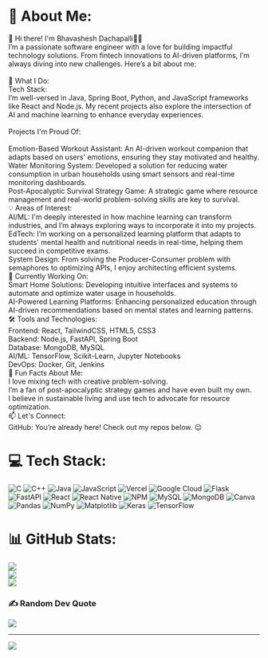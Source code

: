 # 💫 About Me:
👋 Hi there! I'm Bhavashesh Dachapalli👨‍💻<br>I’m a passionate software engineer with a love for building impactful technology solutions. From fintech innovations to AI-driven platforms, I’m always diving into new challenges. Here’s a bit about me:<br><br>🌟 What I Do:<br>Tech Stack:<br>I’m well-versed in Java, Spring Boot, Python, and JavaScript frameworks like React and Node.js. My recent projects also explore the intersection of AI and machine learning to enhance everyday experiences.<br><br>Projects I'm Proud Of:<br><br>Emotion-Based Workout Assistant: An AI-driven workout companion that adapts based on users' emotions, ensuring they stay motivated and healthy.<br>Water Monitoring System: Developed a solution for reducing water consumption in urban households using smart sensors and real-time monitoring dashboards.<br>Post-Apocalyptic Survival Strategy Game: A strategic game where resource management and real-world problem-solving skills are key to survival.<br>💡 Areas of Interest:<br>AI/ML: I'm deeply interested in how machine learning can transform industries, and I’m always exploring ways to incorporate it into my projects.<br>EdTech: I’m working on a personalized learning platform that adapts to students' mental health and nutritional needs in real-time, helping them succeed in competitive exams.<br>System Design: From solving the Producer-Consumer problem with semaphores to optimizing APIs, I enjoy architecting efficient systems.<br>🚀 Currently Working On:<br>Smart Home Solutions: Developing intuitive interfaces and systems to automate and optimize water usage in households.<br>AI-Powered Learning Platforms: Enhancing personalized education through AI-driven recommendations based on mental states and learning patterns.<br>🛠 Tools and Technologies:<br>Frontend: React, TailwindCSS, HTML5, CSS3<br>Backend: Node.js, FastAPI, Spring Boot<br>Database: MongoDB, MySQL<br>AI/ML: TensorFlow, Scikit-Learn, Jupyter Notebooks<br>DevOps: Docker, Git, Jenkins<br>🎯 Fun Facts About Me:<br>I love mixing tech with creative problem-solving.<br>I’m a fan of post-apocalyptic strategy games and have even built my own.<br>I believe in sustainable living and use tech to advocate for resource optimization.<br>📫 Let's Connect:<br>GitHub: You’re already here! Check out my repos below. 😉


# 💻 Tech Stack:
![C](https://img.shields.io/badge/c-%2300599C.svg?style=for-the-badge&logo=c&logoColor=white) ![C++](https://img.shields.io/badge/c++-%2300599C.svg?style=for-the-badge&logo=c%2B%2B&logoColor=white) ![Java](https://img.shields.io/badge/java-%23ED8B00.svg?style=for-the-badge&logo=openjdk&logoColor=white) ![JavaScript](https://img.shields.io/badge/javascript-%23323330.svg?style=for-the-badge&logo=javascript&logoColor=%23F7DF1E) ![Vercel](https://img.shields.io/badge/vercel-%23000000.svg?style=for-the-badge&logo=vercel&logoColor=white) ![Google Cloud](https://img.shields.io/badge/GoogleCloud-%234285F4.svg?style=for-the-badge&logo=google-cloud&logoColor=white) ![Flask](https://img.shields.io/badge/flask-%23000.svg?style=for-the-badge&logo=flask&logoColor=white) ![FastAPI](https://img.shields.io/badge/FastAPI-005571?style=for-the-badge&logo=fastapi) ![React](https://img.shields.io/badge/react-%2320232a.svg?style=for-the-badge&logo=react&logoColor=%2361DAFB) ![React Native](https://img.shields.io/badge/react_native-%2320232a.svg?style=for-the-badge&logo=react&logoColor=%2361DAFB) ![NPM](https://img.shields.io/badge/NPM-%23CB3837.svg?style=for-the-badge&logo=npm&logoColor=white) ![MySQL](https://img.shields.io/badge/mysql-4479A1.svg?style=for-the-badge&logo=mysql&logoColor=white) ![MongoDB](https://img.shields.io/badge/MongoDB-%234ea94b.svg?style=for-the-badge&logo=mongodb&logoColor=white) ![Canva](https://img.shields.io/badge/Canva-%2300C4CC.svg?style=for-the-badge&logo=Canva&logoColor=white) ![Pandas](https://img.shields.io/badge/pandas-%23150458.svg?style=for-the-badge&logo=pandas&logoColor=white) ![NumPy](https://img.shields.io/badge/numpy-%23013243.svg?style=for-the-badge&logo=numpy&logoColor=white) ![Matplotlib](https://img.shields.io/badge/Matplotlib-%23ffffff.svg?style=for-the-badge&logo=Matplotlib&logoColor=black) ![Keras](https://img.shields.io/badge/Keras-%23D00000.svg?style=for-the-badge&logo=Keras&logoColor=white) ![TensorFlow](https://img.shields.io/badge/TensorFlow-%23FF6F00.svg?style=for-the-badge&logo=TensorFlow&logoColor=white)
# 📊 GitHub Stats:
![](https://github-readme-stats.vercel.app/api?username=bunnysunny24&theme=dark&hide_border=false&include_all_commits=false&count_private=false)<br/>
![](https://github-readme-streak-stats.herokuapp.com/?user=bunnysunny24&theme=dark&hide_border=false)<br/>
![](https://github-readme-stats.vercel.app/api/top-langs/?username=bunnysunny24&theme=dark&hide_border=false&include_all_commits=false&count_private=false&layout=compact)

### ✍️ Random Dev Quote
![](https://quotes-github-readme.vercel.app/api?type=horizontal&theme=gruvbox)

---
[![](https://visitcount.itsvg.in/api?id=bunnysunny24&icon=0&color=0)](https://visitcount.itsvg.in)

<!-- Proudly created with GPRM ( https://gprm.itsvg.in ) -->
